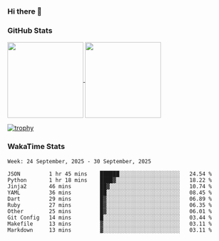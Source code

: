 ### Hi there 👋

### GitHub Stats

<a href="https://github.com/anuraghazra/github-readme-stats">
  <img align="center" height="170px" src="https://github-readme-stats.vercel.app/api/top-langs/?username=tksfjt1024&layout=compact&count_private=true&show_icons=true&show_icons=true&theme=graywhite" />
</a>
<a href="https://github.com/anuraghazra/github-readme-stats">
  <img align="center" height="170px" src="https://github-readme-stats.vercel.app/api?username=tksfjt1024&count_private=true&show_icons=true&show_icons=true&theme=graywhite" />
</a>

[![trophy](https://github-profile-trophy.vercel.app/?username=tksfjt1024)](https://github.com/ryo-ma/github-profile-trophy)

### WakaTime Stats

<!--START_SECTION:waka-->
```text
Week: 24 September, 2025 - 30 September, 2025

JSON         1 hr 45 mins    ██████░░░░░░░░░░░░░░░░░░░   24.54 % 
Python       1 hr 18 mins    ████▓░░░░░░░░░░░░░░░░░░░░   18.22 % 
Jinja2       46 mins         ██▓░░░░░░░░░░░░░░░░░░░░░░   10.74 % 
YAML         36 mins         ██░░░░░░░░░░░░░░░░░░░░░░░   08.45 % 
Dart         29 mins         █▓░░░░░░░░░░░░░░░░░░░░░░░   06.89 % 
Ruby         27 mins         █▓░░░░░░░░░░░░░░░░░░░░░░░   06.35 % 
Other        25 mins         █▓░░░░░░░░░░░░░░░░░░░░░░░   06.01 % 
Git Config   14 mins         █░░░░░░░░░░░░░░░░░░░░░░░░   03.44 % 
Makefile     13 mins         ▓░░░░░░░░░░░░░░░░░░░░░░░░   03.11 % 
Markdown     13 mins         ▓░░░░░░░░░░░░░░░░░░░░░░░░   03.11 % 
```
<!--END_SECTION:waka-->

